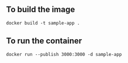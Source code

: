 ## To build the image

`docker build -t sample-app .`

## To run the container

`docker run --publish 3000:3000 -d sample-app`